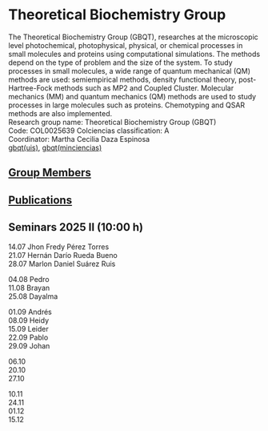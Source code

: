 # Theoretical Biochemistry Group
The Theoretical Biochemistry Group (GBQT), researches at the microscopic level photochemical, photophysical, physical, or chemical processes in small molecules and
proteins using computational simulations. The methods depend on the type of problem and the size of the system. To study processes in small molecules, a wide range
of quantum mechanical (QM) methods are used: semiempirical methods, density functional theory, post-Hartree-Fock methods such as MP2 and Coupled Cluster.
Molecular mechanics (MM) and quantum mechanics (QM) methods are used to study processes in large molecules such as proteins. Chemotyping and QSAR methods are also
implemented.\
Research group name: Theoretical Biochemistry Group (GBQT)\
Code: COL0025639 Colciencias classification: A\
Coordinator: Martha Cecilia Daza Espinosa\
[gbqt(uis)](https://uis.edu.co/fc-gruinv-gbqt-cm-en/), [gbqt(minciencias)](https://scienti.minciencias.gov.co/gruplac/jsp/visualiza/visualizagr.jsp?nro=00000000000682)


## [Group Members](members.md)

## [Publications](publications.md)

## Seminars 2025 II (10:00 h)
   14.07  Jhon Fredy Pérez Torres \
   21.07  Hernán Darío Rueda Bueno \
   28.07  Marlon Daniel Suárez Ruis
  
   04.08  Pedro \
   11.08  Brayan \
   25.08  Dayalma

   01.09  Andrés \
   08.09  Heidy \
   15.09  Leider \
   22.09  Pablo \
   29.09  Johan

   06.10 \
   20.10 \
   27.10 

   10.11 \
   24.11 \
   01.12 \
   15.12


    
